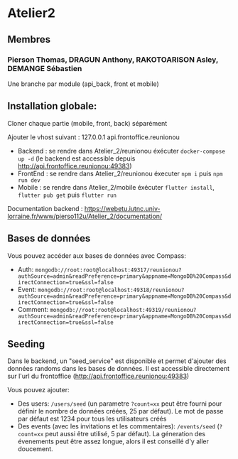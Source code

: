 # Atelier2

## Membres

### Pierson Thomas, DRAGUN Anthony, RAKOTOARISON Asley, DEMANGE Sébastien

Une branche par module (api_back, front et mobile)

## Installation globale:

Cloner chaque partie (mobile, front, back) séparément

Ajouter le vhost suivant :
127.0.0.1 api.frontoffice.reunionou

- Backend : se rendre dans Atelier_2/reunionou éxécuter `docker-compose up -d` (le backend est accessible depuis http://api.frontoffice.reunionou:49383)
- FrontEnd : se rendre dans Atelier_2/reunionou éxecuter `npm i` puis `npm run dev`
- Mobile : se rendre dans Atelier_2/mobile éxécuter `flutter install`, `flutter pub get` puis `flutter run`

Documentation backend : https://webetu.iutnc.univ-lorraine.fr/www/pierso112u/Atelier_2/documentation/

## Bases de données

Vous pouvez accéder aux bases de données avec Compass:

- Auth: `mongodb://root:root@localhost:49317/reunionou?authSource=admin&readPreference=primary&appname=MongoDB%20Compass&directConnection=true&ssl=false`
- Event: `mongodb://root:root@localhost:49318/reunionou?authSource=admin&readPreference=primary&appname=MongoDB%20Compass&directConnection=true&ssl=false`
- Comment: `mongodb://root:root@localhost:49319/reunionou?authSource=admin&readPreference=primary&appname=MongoDB%20Compass&directConnection=true&ssl=false`

## Seeding

Dans le backend, un "seed_service" est disponible et permet d'ajouter des données randoms dans les bases de données. Il est accessible directement sur l'url du frontoffice (http://api.frontoffice.reunionou:49383)

Vous pouvez ajouter:

- Des users: `/users/seed` (un parametre `?count=xx` peut être fourni pour définir le nombre de données créées, 25 par défaut). Le mot de passe par défaut est 1234 pour tous les utilisateurs créés
- Des events (avec les invitations et les commentaires): `/events/seed` (`?count=xx` peut aussi être utilisé, 5 par défaut). La géneration des évenements peut être assez longue, alors il est conseillé d'y aller doucement.
